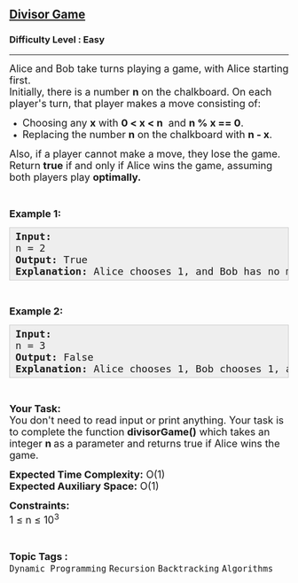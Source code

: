 <h2><a href="https://www.geeksforgeeks.org/problems/divisor-game-1664432414/1">Divisor Game</a></h2><h3>Difficulty Level : Easy</h3><hr><div class="problems_problem_content__Xm_eO"><p><span style="font-size: 18px;">Alice and Bob take turns playing a game, with Alice starting first.<br>Initially, there is a number <strong>n</strong> on the chalkboard. On each player's turn, that player makes a move consisting of:</span></p>
<ul>
<li><span style="font-size: 18px;">Choosing any <strong>x</strong> with <strong>0 &lt; x &lt; n</strong>&nbsp; and <strong>n % x == 0</strong>.</span></li>
<li><span style="font-size: 18px;">Replacing the number <strong>n</strong> on the chalkboard with <strong>n - x</strong>.</span></li>
</ul>
<p><span style="font-size: 18px;">Also, if a player cannot make a move, they lose the game.<br>Return <strong>true</strong> if and only if Alice wins the game,&nbsp;assuming both players play <strong>optimally.</strong></span></p>
<p>&nbsp;</p>
<p><span style="font-size: 18px;"><strong>Example 1:</strong></span></p>
<pre style="background: #eeeeee; border: 1px solid #cccccc; padding: 5px 10px; --darkreader-inline-bgimage: initial; --darkreader-inline-bgcolor: #222426; --darkreader-inline-border-top: #3e4446; --darkreader-inline-border-right: #3e4446; --darkreader-inline-border-bottom: #3e4446; --darkreader-inline-border-left: #3e4446;"><span style="font-size: 18px;"><strong>Input:</strong><br>n = 2<br><strong>Output: </strong>True<br><strong>Explanation:</strong>&nbsp;Alice chooses 1, and Bob has no more moves.</span></pre>
<p>&nbsp;</p>
<p><span style="font-size: 18px;"><strong>Example 2:</strong></span></p>
<pre style="background: #eeeeee; border: 1px solid #cccccc; padding: 5px 10px; --darkreader-inline-bgimage: initial; --darkreader-inline-bgcolor: #222426; --darkreader-inline-border-top: #3e4446; --darkreader-inline-border-right: #3e4446; --darkreader-inline-border-bottom: #3e4446; --darkreader-inline-border-left: #3e4446;"><span style="font-size: 18px;"><strong>Input:</strong><br>n = 3<br><strong>Output:&nbsp;</strong>False<br><strong>Explanation:</strong>&nbsp;Alice chooses 1, Bob chooses 1, and Alice has no more moves.</span></pre>
<p>&nbsp;</p>
<p><span style="font-size: 18px;"><strong>Your Task:</strong><br>You don't need to read input or print anything. Your task is to complete the function <strong>divisorGame()</strong>&nbsp;which takes an integer&nbsp;<strong>n </strong>as a parameter and returns true if Alice wins the game.</span></p>
<p><span style="font-size: 18px;"><strong>Expected Time Complexity:</strong>&nbsp;O(1)<br><strong>Expected Auxiliary Space:</strong>&nbsp;O(1)</span></p>
<p><span style="font-size: 18px;"><strong>Constraints:</strong><br>1 ≤ n ≤ 10<sup>3</sup></span></p></div><br><p><span style=font-size:18px><strong>Topic Tags : </strong><br><code>Dynamic Programming</code>&nbsp;<code>Recursion</code>&nbsp;<code>Backtracking</code>&nbsp;<code>Algorithms</code>&nbsp;